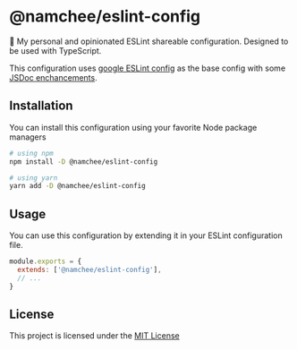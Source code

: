 # @namchee/eslint-config

:wrench: My personal and opinionated ESLint shareable configuration. Designed to be used with TypeScript.

This configuration uses [google ESLint config](https://github.com/google/eslint-config-google) as the base config with some [JSDoc enchancements](https://github.com/gajus/eslint-plugin-jsdoc).

## Installation

You can install this configuration using your favorite Node package managers

```bash
# using npm
npm install -D @namchee/eslint-config

# using yarn
yarn add -D @namchee/eslint-config
```

## Usage

You can use this configuration by extending it in your ESLint configuration file.

```js
module.exports = {
  extends: ['@namchee/eslint-config'],
  // ...
}
```

## License

This project is licensed under the [MIT License](./LICENSE)